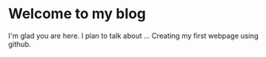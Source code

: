 # Welcome to my blog

I'm glad you are here. I plan to talk about ...
Creating my first webpage using github.
